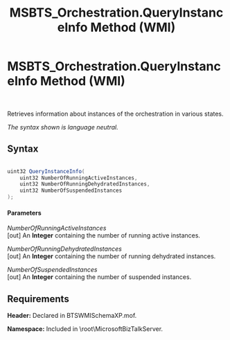 ﻿---
title: MSBTS_Orchestration.QueryInstanceInfo Method (WMI)
TOCTitle: MSBTS_Orchestration.QueryInstanceInfo Method (WMI)
ms:assetid: 3e9944ca-231e-44f7-a6c4-e39cb02bf9cd
ms:mtpsurl: https://msdn.microsoft.com/en-us/library/Aa559739(v=BTS.80)
ms:contentKeyID: 51527547
ms.date: 08/30/2017
mtps_version: v=BTS.80
---

# MSBTS\_Orchestration.QueryInstanceInfo Method (WMI)

 

Retrieves information about instances of the orchestration in various states.

*The syntax shown is language neutral.*

## Syntax

```C#
  
uint32 QueryInstanceInfo(  
    uint32 NumberOfRunningActiveInstances,  
    uint32 NumberOfRunningDehydratedInstances,  
    uint32 NumberOfSuspendedInstances  
);  
```

#### Parameters

*NumberOfRunningActiveInstances*  
\[out\] An **Integer** containing the number of running active instances.

*NumberOfRunningDehydratedInstances*  
\[out\] An **Integer** containing the number of running dehydrated instances.

*NumberOfSuspendedInstances*  
\[out\] An **Integer** containing the number of suspended instances.

## Requirements

**Header:** Declared in BTSWMISchemaXP.mof.

**Namespace:** Included in \\root\\MicrosoftBizTalkServer.

